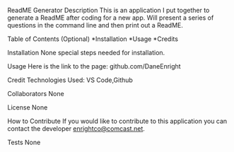 ReadME Generator
Description
This is an application I put together to generate a ReadME after coding for a new app. Will present a series of questions in the command line and then print out a ReadME.

Table of Contents (Optional)
*Installation *Usage *Credits

Installation
None special steps needed for installation.

Usage
Here is the link to the page: github.com/DaneEnright

Credit
Technologies Used: VS Code,Github

Collaborators
None

License
None

How to Contribute
If you would like to contribute to this application you can contact the developer enrightco@comcast.net.

Tests
None
